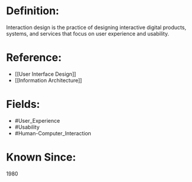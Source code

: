 

# Definition:
Interaction design is the practice of designing interactive digital products, systems, and services that focus on user experience and usability.

# Reference:
- [[User Interface Design]]
- [[Information Architecture]]

# Fields: 
- #User_Experience
- #Usability
- #Human-Computer_Interaction

# Known Since:
1980

